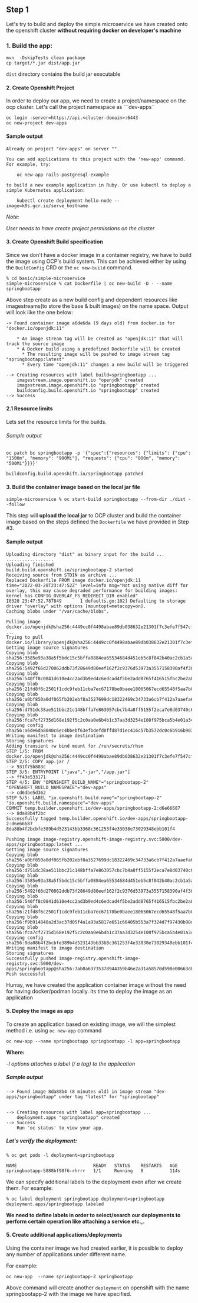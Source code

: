## Step 1

Let's try to build and deploy the simple microservice we have created onto the openshift cluster **without requiring docker on developer's machine**

### 1. Build the app:

```
mvn  -DskipTests clean package
cp target/*.jar dist/app.jar
```
``dist`` directory contains the build jar executable


#### 2. Create Openshift Project

In order to deploy our app, we need to create a project/namespace on the ocp cluster. Let's call the project namespace as ```dev-apps`` 

```
oc login -server=https://api.<cluster-domain>:6443
oc new-project dev-apps
```

#### Sample output

```
Already on project "dev-apps" on server "".

You can add applications to this project with the 'new-app' command. For example, try:

    oc new-app rails-postgresql-example

to build a new example application in Ruby. Or use kubectl to deploy a simple Kubernetes application:

    kubectl create deployment hello-node --image=k8s.gcr.io/serve_hostname
```
 <i> Note:

User needs to have create project permissions on the cluster
</i>

#### 3. Create Openshift Build specification

Since we don't have a docker image in a container registry, we have to build the image using OCP's build system. This can be achieved either by using the ``BuildConfig`` CRD or the ``oc new-build`` command.

```
% cd basic/simple-microservice
simple-microservice % cat Dockerfile | oc new-build -D - --name springbootapp
```
Above step create as a new build config and dependent resources like imagestreams(to store the base & built images) on the name space. Output will look like the one below:

```
-> Found container image a6de6da (9 days old) from docker.io for "docker.io/openjdk:11"

    * An image stream tag will be created as "openjdk:11" that will track the source image
    * A Docker build using a predefined Dockerfile will be created
      * The resulting image will be pushed to image stream tag "springbootapp:latest"
      * Every time "openjdk:11" changes a new build will be triggered

--> Creating resources with label build=springbootapp ...
    imagestream.image.openshift.io "openjdk" created
    imagestream.image.openshift.io "springbootapp" created
    buildconfig.build.openshift.io "springbootapp" created
--> Success
```
#### 2.1 Resource limits 

Lets set the resource limits for the builds. 

###### Sample output


```
oc patch bc springbootapp -p '{"spec":{"resources": {"limits": {"cpu": "1500m", "memory": "900Mi"}, "requests": {"cpu": "800m", "memory": "500Mi"}}}}'
```

```
buildconfig.build.openshift.io/springbootapp patched
```

#### 3. Build the container image based on the local jar file

```
simple-microservice % oc start-build springbootapp --from-dir ./dist --follow  
```

This step will **upload the local jar** to OCP cluster and build the container image based on the steps defined the ``Dockerfile`` we have provided in Step #3. 

#### Sample output
```
Uploading directory "dist" as binary input for the build ...
..................
Uploading finished
build.build.openshift.io/springbootapp-2 started
Receiving source from STDIN as archive ...
Replaced Dockerfile FROM image docker.io/openjdk:11
time="2022-03-28T23:47:52Z" level=info msg="Not using native diff for overlay, this may cause degraded performance for building images: kernel has CONFIG_OVERLAY_FS_REDIRECT_DIR enabled"
I0328 23:47:52.787849       1 defaults.go:102] Defaulting to storage driver "overlay" with options [mountopt=metacopy=on].
Caching blobs under "/var/cache/blobs".

Pulling image docker.io/openjdk@sha256:4449cc0f4498abae89db038632e21301f7c3efe7f547cff10f4c6ff8dad5cba7 ...
Trying to pull docker.io/library/openjdk@sha256:4449cc0f4498abae89db038632e21301f7c3efe7f547cff10f4c6ff8dad5cba7...
Getting image source signatures
Copying blob sha256:3585e93a38a5f5bdc15c5bffa0884ea65534684d451eb5c8f042b40ac2cb1a5a
Copying blob sha256:5492f66d270062ddb73f28649d80eef162f2c9376d53973a3557158390af4f30
Copying blob sha256:540ff8c0841d610e4cc2ad3b9ed4c6edcad4f5be2add8765f416515fbc2be2a8
Copying blob sha256:21fd8f6c2501f1cdc9feb11cba7ec67178be0baee18065067ecd65548f5aa7b0
Copying blob sha256:a0bf850a0df065fb202ebf8a3527699dc18322469c34733a6cb7f412a7aaefa6
Copying blob sha256:d751dc38ae511bbc21c148bffa7e863057cbc7b4a8ff5155f2eca7e8d03740c6
Copying blob sha256:fca7cf2735d168e192f5c2c0aa0e6b4b1c37aa3d3254e108f975bca5b4e01a34
Copying config sha256:a6de6da8040c6ec4bbebf63efbdefd0ffd87d1ec416c57b3572dc0c6b916b903
Writing manifest to image destination
Storing signatures
Adding transient rw bind mount for /run/secrets/rhsm
STEP 1/5: FROM docker.io/openjdk@sha256:4449cc0f4498abae89db038632e21301f7c3efe7f547cff10f4c6ff8dad5cba7
STEP 2/5: COPY app.jar /
--> 931f75b883c
STEP 3/5: ENTRYPOINT ["java","-jar","/app.jar"]
--> ff43e533171
STEP 4/5: ENV "OPENSHIFT_BUILD_NAME"="springbootapp-2" "OPENSHIFT_BUILD_NAMESPACE"="dev-apps"
--> cd6dbe5d362
STEP 5/5: LABEL "io.openshift.build.name"="springbootapp-2" "io.openshift.build.namespace"="dev-apps"
COMMIT temp.builder.openshift.io/dev-apps/springbootapp-2:d6e66687
--> 8da88b4f2bc
Successfully tagged temp.builder.openshift.io/dev-apps/springbootapp-2:d6e66687
8da88b4f2bcbfe389b4d523143bb3368c361253f4e33038e73029348ebb101f4

Pushing image image-registry.openshift-image-registry.svc:5000/dev-apps/springbootapp:latest ...
Getting image source signatures
Copying blob sha256:a0bf850a0df065fb202ebf8a3527699dc18322469c34733a6cb7f412a7aaefa6
Copying blob sha256:d751dc38ae511bbc21c148bffa7e863057cbc7b4a8ff5155f2eca7e8d03740c6
Copying blob sha256:3585e93a38a5f5bdc15c5bffa0884ea65534684d451eb5c8f042b40ac2cb1a5a
Copying blob sha256:5492f66d270062ddb73f28649d80eef162f2c9376d53973a3557158390af4f30
Copying blob sha256:540ff8c0841d610e4cc2ad3b9ed4c6edcad4f5be2add8765f416515fbc2be2a8
Copying blob sha256:21fd8f6c2501f1cdc9feb11cba7ec67178be0baee18065067ecd65548f5aa7b0
Copying blob sha256:f9b914840a2d3ac37d05f4a1a93a5817e651c66405b553a7f324d7f97430b98d
Copying blob sha256:fca7cf2735d168e192f5c2c0aa0e6b4b1c37aa3d3254e108f975bca5b4e01a34
Copying config sha256:8da88b4f2bcbfe389b4d523143bb3368c361253f4e33038e73029348ebb101f4
Writing manifest to image destination
Storing signatures
Successfully pushed image-registry.openshift-image-registry.svc:5000/dev-apps/springbootapp@sha256:7ab0a63735378944359b46e2a31a58570d598e00663d858e2c7ef5e937c519b7
Push successful
```

Hurray, we have created the application container image without the need for having docker/podman locally. Its time to deploy the image as an application

#### 5. Deploy the image as app

To create an application based on existing image, we will the simplest method i.e. using ``oc new-app`` command 
```
oc new-app --name springbootapp springbootapp -l app=springbootapp
```
**Where:**

  <i> -l options attaches a label (/ a tag) to the application</i>

##### Sample output
```
--> Found image 8da88b4 (8 minutes old) in image stream "dev-apps/springbootapp" under tag "latest" for "springbootapp"


--> Creating resources with label app=springbootapp ...
    deployment.apps "springbootapp" created
--> Success
    Run 'oc status' to view your app.
```

##### Let's verify the deployment:

```
% oc get pods -l deployment=springbootapp

NAME                             READY   STATUS    RESTARTS   AGE
springbootapp-5888bf98f6-rhrrr   1/1     Running   0          114s
```

We can specify additional labels to the deployment even after we create them. For example:

```
% oc label deployment springbootapp deployment=springbootapp
deployment.apps/springbootapp labeled
```

**We need to define labels in order to select/search our deployments to perform certain operation like attaching a service etc.,.**


#### 5. Create additional applications/deployments

Using the container image we had created earlier, it is possible to deploy any number of applications under different name.

For example:

``` 
oc new-app  --name springbootapp-2 springbootapp 
```

Above command will create another ``deployment`` on openshift with the name springbootapp-2 with the image we have specified.